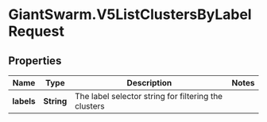 # GiantSwarm.V5ListClustersByLabelRequest

## Properties
Name | Type | Description | Notes
------------ | ------------- | ------------- | -------------
**labels** | **String** | The label selector string for filtering the clusters | 


